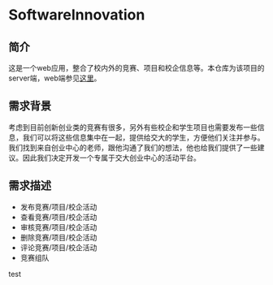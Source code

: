 # SoftwareInnovation

## 简介

这是一个web应用，整合了校内外的竞赛、项目和校企信息等。本仓库为该项目的server端，web端参见[这里](https://github.com/sjtusoftwareinnovation/SIP_Web)。

## 需求背景

考虑到目前创新创业类的竞赛有很多，另外有些校企和学生项目也需要发布一些信息，我们可以将这些信息集中在一起，提供给交大的学生，方便他们关注并参与。我们找到来自创业中心的老师，跟他沟通了我们的想法，他也给我们提供了一些建议。因此我们决定开发一个专属于交大创业中心的活动平台。

## 需求描述

- 发布竞赛/项目/校企活动
- 查看竞赛/项目/校企活动
- 审核竞赛/项目/校企活动
- 删除竞赛/项目/校企活动
- 评论竞赛/项目/校企活动
- 竞赛组队

test

